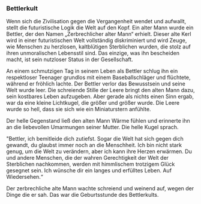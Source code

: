 ### Bettlerkult

Wenn sich die Zivilisation gegen die Vergangenheit wendet und aufwallt, stellt die futuristische Logik die Welt auf den Kopf. Ein alter Mann wurde ein Bettler, der den Namen „Zerbrechlicher alter Mann“ erhielt. Dieser alte Kerl wird in einer futuristischen Welt vollständig diskriminiert und wird Zeuge, wie Menschen zu herzlosen, kaltblütigen Sterblichen wurden, die stolz auf ihren unmoralischen Lebensstil sind. Das einzige, was ihn bescheiden macht, ist sein nutzloser Status in der Gesellschaft.

An einem schmutzigen Tag in seinem Leben als Bettler schlug ihn ein respektloser Teenager grundlos mit einem Baseballschläger und flüchtete, während er fröhlich lachte. Der Bettler verlor das Bewusstsein und seine Welt wurde leer. Die schreiende Stille der Leere bringt den alten Mann dazu, sein kostbares Leben aufzugeben. Aber gerade als nichts einen Sinn ergab, war da eine kleine Lichtkugel, die größer und größer wurde. Die Leere wurde so hell, dass sie sich wie ein Miniaturstern anfühlte.

Der helle Gegenstand ließ den alten Mann Wärme fühlen und erinnerte ihn an die liebevollen Umarmungen seiner Mutter. Die helle Kugel sprach.

"Bettler, ich bemitleide dich zutiefst. Sogar die Welt hat sich gegen dich gewandt, du glaubst immer noch an die Menschheit. Ich bin nicht stark genug, um die Welt zu verändern, aber ich kann ihre Herzen erwärmen. Du und andere Menschen, die der wahren Gerechtigkeit der Welt der Sterblichen nachkommen, werden mit himmlischem trotzigem Glück gesegnet sein. Ich wünsche dir ein langes und erfülltes Leben. Auf Wiedersehen.“

Der zerbrechliche alte Mann wachte schreiend und weinend auf, wegen der Dinge die er sah. Das war die Geburtsstunde des Bettlerkults.
